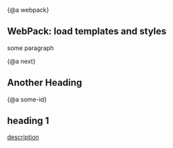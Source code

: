 

{@a webpack}
## WebPack: load templates and styles

some paragraph

{@a next}
## Another Heading

{@a some-id}

## heading 1

<a href="some/url" id="anchor">description</a>